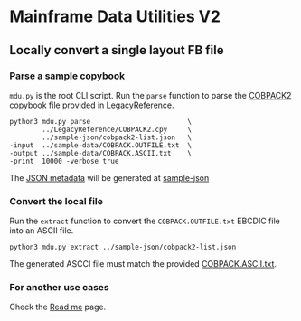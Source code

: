 # Mainframe Data Utilities V2

## Locally convert a single layout FB file

### Parse a sample copybook

`mdu.py` is the root CLI script. Run the `parse` function to parse the [COBPACK2](/LegacyReference/COBPACK2.cpy) copybook file provided in [LegacyReference](/LegacyReference).

```
python3 mdu.py parse                        \
        ../LegacyReference/COBPACK2.cpy     \
        ../sample-json/cobpack2-list.json   \
-input  ../sample-data/COBPACK.OUTFILE.txt  \
-output ../sample-data/COBPACK.ASCII.txt    \
-print  10000 -verbose true
```

The [JSON metadata](/sample-json/cobpack2-list.json) will be generated at [sample-json](/sample-json)

### Convert the local file

Run the `extract` function to convert the `COBPACK.OUTFILE.txt` EBCDIC file into an ASCII file.

```
python3 mdu.py extract ../sample-json/cobpack2-list.json
```

The generated ASCCI file must match the provided [COBPACK.ASCII.txt](/sample-data/COBPACK.ASCII.txt).

### For another use cases

Check the [Read me](/docs/readme.md) page.